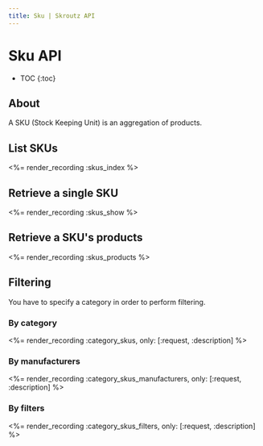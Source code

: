 ```yaml
---
title: Sku | Skroutz API
---
```


# Sku API

* TOC
{:toc}

## About

A SKU (Stock Keeping Unit) is an aggregation of products.

## List SKUs

<%= render_recording :skus_index %>

## Retrieve a single SKU

<%= render_recording :skus_show %>

## Retrieve a SKU's products

<%= render_recording :skus_products %>

## Filtering

You have to specify a category in order to perform filtering.

### By category

<%= render_recording :category_skus, only: [:request, :description] %>

### By manufacturers

<%= render_recording :category_skus_manufacturers, only: [:request, :description] %>

### By filters

<%= render_recording :category_skus_filters, only: [:request, :description] %>
